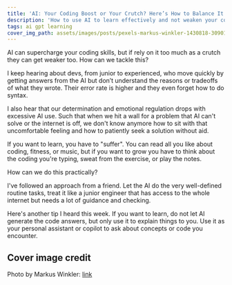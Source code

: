 ```yaml
---
title: 'AI: Your Coding Boost or Your Crutch? Here’s How to Balance It'
description: 'How to use AI to learn effectively and not weaken your coding skills'
tags: ai gpt learning
cover_img_path: assets/images/posts/pexels-markus-winkler-1430818-30901568.jpg
---
```

AI can supercharge your coding skills, but if rely on it too much as a crutch they can get weaker too. How can we tackle this?

I keep hearing about devs, from junior to experienced, who move quickly by getting answers from the AI but don’t understand the reasons or tradeoffs of what they wrote. Their error rate is higher and they even forget how to do syntax.

I also hear that our determination and emotional regulation drops with excessive AI use. Such that when we hit a wall for a problem that AI can't solve or the internet is off, we don't know anymore how to sit with that uncomfortable feeling and how to patiently seek a solution without aid.

If you want to learn, you have to "suffer". You can read all you like about coding, fitness, or music, but if you want to grow you have to think about the coding you're typing, sweat from the exercise, or play the notes.

How can we do this practically?

I've followed an approach from a friend. Let the AI do the very well-defined routine tasks, treat it like a junior engineer that has access to the whole internet but needs a lot of guidance and checking.

Here's another tip I heard this week. If you want to learn, do not let AI generate the code answers, but only use it to explain things to you. Use it as your personal assistant or copilot to ask about concepts or code you encounter.

## Cover image credit

Photo by Markus Winkler: [link](https://www.pexels.com/photo/ai-terminology-in-letter-tiles-on-wooden-desk-30901568/)
